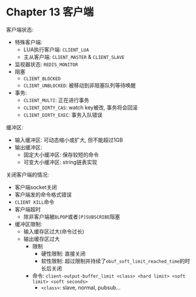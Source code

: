 # Chapter 13 客户端


客户端状态:
- 特殊客户端:
    - LUA执行客户端: `CLIENT_LUA`
    - 主从客户端: `CLIENT_MASTER` & `CLIENT_SLAVE`
- 监视器状态: `REDIS_MONITOR`
- 阻塞
    - `CLIENT_BLOCKED`
    - `CLIENT_UNBLOCKED`: 被移动到非阻塞队列等待唤醒
- 事务:
    - `CLIENT_MULTI`: 正在进行事务
    - `CLIENT_DIRTY_CAS`: watch key被改, 事务将会回滚
    - `CLIENT_DIRTY_EXEC`: 事务入队错误


缓冲区:
- 输入缓冲区: 可动态缩小或扩大, 但不能超过1GB
- 输出缓冲区: 
    - 固定大小缓冲区: 保存较短的命令
    - 可变大小缓冲区: string链表实现

关闭客户端的情况:
- 客户端socket关闭
- 客户端发的命令格式错误
- `CLIENT KILL`命令
- 客户端超时
    - 除非客户端被`BLPOP`或者`[P]SUBSCRIBE`阻塞
- 缓冲区限制:
    - 输入缓存区过大(命令过长)
    - 输出缓存区过大
        - 限制
            - 硬性限制: 直接关闭
            - 软性限制: 超过限制并持续了`obuf_soft_limit_reached_time`的时长后关闭
        - 命令: `client-output-buffer_limit <class> <hard limit> <soft limit> <soft seconds>`
            - `<class>`: slave, normal, pubsub...
